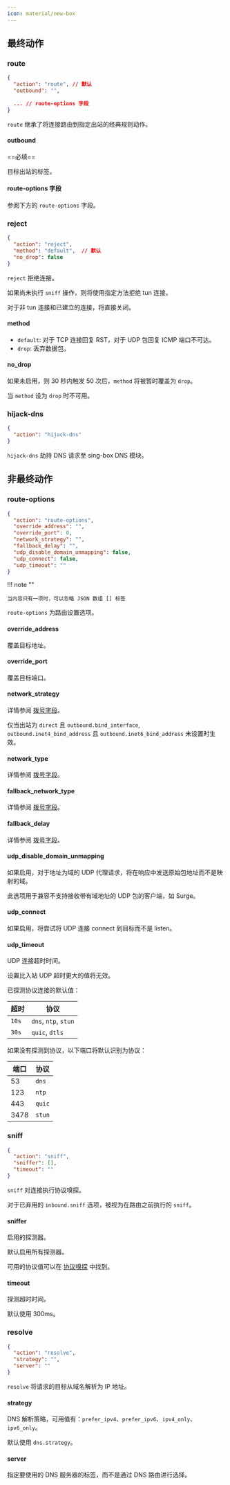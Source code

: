 ```yaml
---
icon: material/new-box
---
```


## 最终动作

### route

```json
{
  "action": "route", // 默认
  "outbound": "",
  
  ... // route-options 字段
}
```

`route` 继承了将连接路由到指定出站的经典规则动作。

#### outbound

==必填==

目标出站的标签。

#### route-options 字段

参阅下方的 `route-options` 字段。

### reject

```json
{
  "action": "reject",
  "method": "default",  // 默认
  "no_drop": false
}
```

`reject` 拒绝连接。

如果尚未执行 `sniff` 操作，则将使用指定方法拒绝 tun 连接。

对于非 tun 连接和已建立的连接，将直接关闭。

#### method

- `default`: 对于 TCP 连接回复 RST，对于 UDP 包回复 ICMP 端口不可达。
- `drop`: 丢弃数据包。

#### no_drop

如果未启用，则 30 秒内触发 50 次后，`method` 将被暂时覆盖为 `drop`。

当 `method` 设为 `drop` 时不可用。

### hijack-dns

```json
{
  "action": "hijack-dns"
}
```

`hijack-dns` 劫持 DNS 请求至 sing-box DNS 模块。

## 非最终动作

### route-options

```json
{
  "action": "route-options",
  "override_address": "",
  "override_port": 0,
  "network_strategy": "",
  "fallback_delay": "",
  "udp_disable_domain_unmapping": false,
  "udp_connect": false,
  "udp_timeout": ""
}
```

!!! note ""

    当内容只有一项时，可以忽略 JSON 数组 [] 标签

`route-options` 为路由设置选项。

#### override_address

覆盖目标地址。

#### override_port

覆盖目标端口。

#### network_strategy

详情参阅 [拨号字段](/configuration/shared/dial/#network_strategy)。

仅当出站为 `direct` 且 `outbound.bind_interface`, `outbound.inet4_bind_address`
且 `outbound.inet6_bind_address` 未设置时生效。

#### network_type

详情参阅 [拨号字段](/configuration/shared/dial/#network_type)。

#### fallback_network_type

详情参阅 [拨号字段](/configuration/shared/dial/#fallback_network_type)。

#### fallback_delay

详情参阅 [拨号字段](/configuration/shared/dial/#fallback_delay)。

#### udp_disable_domain_unmapping

如果启用，对于地址为域的 UDP 代理请求，将在响应中发送原始包地址而不是映射的域。

此选项用于兼容不支持接收带有域地址的 UDP 包的客户端，如 Surge。

#### udp_connect

如果启用，将尝试将 UDP 连接 connect 到目标而不是 listen。

#### udp_timeout

UDP 连接超时时间。

设置比入站 UDP 超时更大的值将无效。

已探测协议连接的默认值：

| 超时    | 协议                   |
|-------|----------------------|
| `10s` | `dns`, `ntp`, `stun` |
| `30s` | `quic`, `dtls`       |

如果没有探测到协议，以下端口将默认识别为协议：

| 端口   | 协议     |
|------|--------|
| 53   | `dns`  |
| 123  | `ntp`  |
| 443  | `quic` |
| 3478 | `stun` |

### sniff

```json
{
  "action": "sniff",
  "sniffer": [],
  "timeout": ""
}
```

`sniff` 对连接执行协议嗅探。

对于已弃用的 `inbound.sniff` 选项，被视为在路由之前执行的 `sniff`。

#### sniffer

启用的探测器。

默认启用所有探测器。

可用的协议值可以在 [协议嗅探](../sniff/) 中找到。

#### timeout

探测超时时间。

默认使用 300ms。

### resolve

```json
{
  "action": "resolve",
  "strategy": "",
  "server": ""
}
```

`resolve` 将请求的目标从域名解析为 IP 地址。

#### strategy

DNS 解析策略，可用值有：`prefer_ipv4`、`prefer_ipv6`、`ipv4_only`、`ipv6_only`。

默认使用 `dns.strategy`。

#### server

指定要使用的 DNS 服务器的标签，而不是通过 DNS 路由进行选择。

